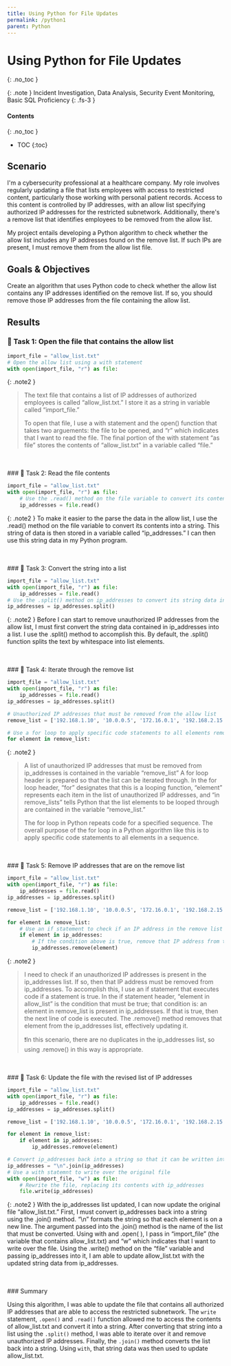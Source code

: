 ```yaml
---
title: Using Python for File Updates
permalink: /python1
parent: Python
---
```

# Using Python for File Updates
{: .no_toc }

{: .note }
Incident Investigation, Data Analysis, Security Event Monitoring, Basic SQL Proficiency
{: .fs-3 }

#### Contents
{: .no_toc }
- TOC
{:toc}

## Scenario
I'm a cybersecurity professional at a healthcare company. My role involves regularly updating a file that lists employees with access to restricted content, particularly those working with personal patient records. Access to this content is controlled by IP addresses, with an allow list specifying authorized IP addresses for the restricted subnetwork. Additionally, there's a remove list that identifies employees to be removed from the allow list.

My project entails developing a Python algorithm to check whether the allow list includes any IP addresses found on the remove list. If such IPs are present, I must remove them from the allow list file.

## Goals & Objectives
Create an algorithm that uses Python code to check whether the allow list contains any IP addresses identified on the remove list. If so, you should remove those IP addresses from the file containing the allow list.

## Results
### 📄 Task 1: Open the file that contains the allow list

```python
import_file = "allow_list.txt"
# Open the allow list using a with statement
with open(import_file, "r") as file:
```

{: .note2 }
> The text file that contains a list of IP addresses of authorized employees is called “allow_list.txt.” I store it as a string in variable called “import_file.”
>
>To open that file, I use a with statement and the open() function that takes two arguements: the file to be opened, and “r” which indicates that I want to read the file. The final portion of the with statement “as file” stores the contents of “allow_list.txt” in a variable called “file.”

<br>
<br>
### 📄 Task 2: Read the file contents

```python
import_file = "allow_list.txt"
with open(import_file, "r") as file:
    # Use the .read() method on the file variable to convert its contents into a string
    ip_addresses = file.read()
```

{: .note2 }
To make it easier to the parse the data in the allow list, I use the .read() method on the file variable to convert its contents into a string. This string of data is then stored in a variable called “ip_addresses.” I can then use this string data in my Python program.

<br>
<br>
### 📄 Task 3: Convert the string into a list

```python
import_file = "allow_list.txt"
with open(import_file, "r") as file:
    ip_addresses = file.read()
# Use the .split() method on ip_addresses to convert its string data into a list
ip_addresses = ip_addresses.split()
```

{: .note2 }
Before I can start to remove unauthorized IP addresses from the allow list, I must first convert the string data contained in ip_addresses into a list. I use the .split() method to accomplish this. By default, the .split() function splits the text by whitespace into list elements.

<br>
<br>
### 📄 Task 4: Iterate through the remove list

```python
import_file = "allow_list.txt"
with open(import_file, "r") as file:
    ip_addresses = file.read()
ip_addresses = ip_addresses.split()

# Unauthorized IP addresses that must be removed from the allow list
remove_list = ['192.168.1.10', '10.0.0.5', '172.16.0.1', '192.168.2.15', '192.168.0.2']

# Use a for loop to apply specific code statements to all elements remove_list
for element in remove_list:
```

{: .note2 }
>A list of unauthorized IP addresses that must be removed from ip_addresses is contained in the variable “remove_list” A for loop header is prepared so that the list can be iterated through. In the for loop header, “for” designates that this is a looping function, “element” represents each item in the list of unauthorized IP addresses, and “in remove_lists” tells Python that the list elements to be looped through are contained in the variable “remove_list.”
>
>The for loop in Python repeats code for a specified sequence. The overall purpose of the for loop in a Python algorithm like this is to apply specific code statements to all elements in a sequence. 

<br>
<br>
### 📄 Task 5: Remove IP addresses that are on the remove list

```python
import_file = "allow_list.txt"
with open(import_file, "r") as file:
    ip_addresses = file.read()
ip_addresses = ip_addresses.split()

remove_list = ['192.168.1.10', '10.0.0.5', '172.16.0.1', '192.168.2.15', '192.168.0.2']

for element in remove_list:
    # Use an if statement to check if an IP address in the remove list is present in the allow list
	if element in ip_addresses:
        # If the condition above is true, remove that IP address from the allow list
		ip_addresses.remove(element)
```

{: .note2 }
>I need to check if an unauthorized IP addresses is present in the ip_addresses list. If so, then that IP address must be removed from ip_addresses. To accomplish this, I use an if statement that executes code if a statement is true. In the if statement header, “element in allow_list” is the condition that must be true; that condition is: an element in remove_list is present in ip_addresses. If that is true, then the next line of code is executed. The .remove() method removes that element from the ip_addresses list, effectively updating it.
>
>❗In this scenario, there are no duplicates in the ip_addresses list, so using .remove() in this way is appropriate.

<br>
<br>
### 📄 Task 6: Update the file with the revised list of IP addresses 

```python
import_file = "allow_list.txt"
with open(import_file, "r") as file:
    ip_addresses = file.read()
ip_addresses = ip_addresses.split()

remove_list = ['192.168.1.10', '10.0.0.5', '172.16.0.1', '192.168.2.15', '192.168.0.2']

for element in remove_list:
	if element in ip_addresses:
		ip_addresses.remove(element)

# Convert ip_addresses back into a string so that it can be written into the text file
ip_addresses = "\n".join(ip_addresses)
# Use a with statemnt to write over the original file
with open(import_file, "w") as file:
    # Rewrite the file, replacing its contents with ip_addresses
	file.write(ip_addresses)
```

{: .note2 }
With the ip_addresses list updated, I can now update the original file “allow_list.txt.” First, I must convert ip_addresses back into a string using the .join() method. “\n” formats the string so that each element is on a new line. The argument passed into the .join() method is the name of the list that must be converted. Using with and .open( ), I pass in “import_file” (the variable that contains allow_list.txt) and “w” which indicates that I want to write over the file. Using the .write() method on the “file” variable and passing ip_addresses into it, I am able to update allow_list.txt with the updated string data from ip_addresses.

<br>
<br>
### Summary

Using this algorithm, I was able to update the file that contains all authorized IP addresses that are able to access the restricted subnetwork. The ```write``` statement, ```.open()``` and ```.read()``` function allowed me to access the contents of allow_list.txt and convert it into a string. After converting that string into a list using the ```.split()``` method, I was able to iterate over it and remove unauthorized IP addresses. Finally, the ```.join()``` method converts the list back into a string. Using ```with```, that string data was then used to update allow_list.txt.